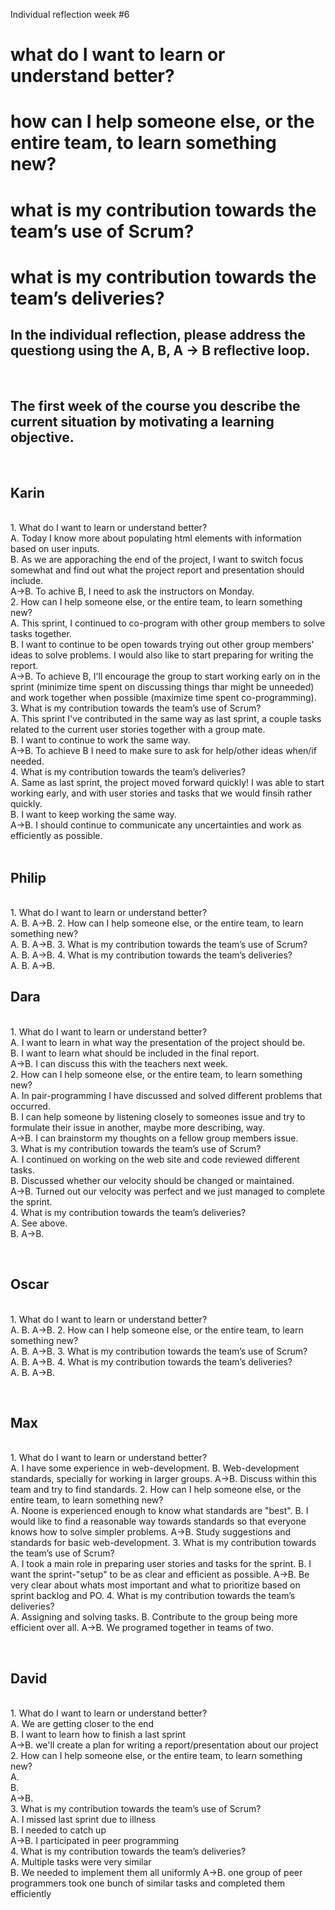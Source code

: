 Individual reflection week #6


<h1>what do I want to learn or understand better?</h>
<h1>how can I help someone else, or the entire team, to learn something new?</h>
<h1>what is my contribution towards the team’s use of Scrum?</h>
<h1>what is my contribution towards the team’s deliveries?</h>
<br>
<h2>In the individual reflection, please address the questiong using the A, B, A -> B reflective loop.</h2>
<br>
<h2>The first week of the course you describe the current situation by motivating a learning objective.</h2>
<br>
<h2>Karin</h2> 
<br>
    1. What do I want to learn or understand better?<br>
        A. Today I know more about populating html elements with information based on user inputs.<br>
        B. As we are apporaching the end of the project, I want to switch focus somewhat and find out what the project report and presentation should include.<br>
        A->B. To achive B, I need to ask the instructors on Monday.<br>
    2. How can I help someone else, or the entire team, to learn something new?<br>
        A. This sprint, I continued to co-program with other group members to solve tasks together.<br>
        B. I want to continue to be open towards trying out other group members' ideas to solve problems. I would also like to start preparing for writing the report.<br>
        A->B. To achieve B, I'll encourage the group to start working early on in the sprint (minimize time spent on discussing things thar might be unneeded) and work together when possible (maximize time spent co-programming).<br>
    3. What is my contribution towards the team’s use of Scrum?<br>
        A. This sprint I've contributed in the same way as last sprint, a couple tasks related to the current user stories together with a group mate.<br>
        B. I want to continue to work the same way.<br>
        A->B. To achieve B I need to make sure to ask for help/other ideas when/if needed.<br>
    4. What is my contribution towards the team’s deliveries?<br>
        A. Same as last sprint, the project moved forward quickly! I was able to start working early, and with user stories and tasks that we would finsih rather quickly.<br>
		B. I want to keep working the same way.<br>
		A->B. I should continue to communicate any uncertainties and work as efficiently as possible.<br>
<br>
<h2>Philip</h2> 
<br>
    1. What do I want to learn or understand better?<br>
        A. 
        B. 
        A->B. 
    2. How can I help someone else, or the entire team, to learn something new?<br>
        A. 
        B. 
        A->B.
    3. What is my contribution towards the team’s use of Scrum?<br>
        A. 
        B. 
        A->B.
    4. What is my contribution towards the team’s deliveries?<br>
        A. 
        B. 
        A->B.
        
<br>
<h2>Dara</h2> 
<br>
    1. What do I want to learn or understand better?<br>
        A. I want to learn in what way the presentation of the project should be.<br>
        B. I want to learn what should be included in the final report.<br>
        A->B. I can discuss this with the teachers next week.<br>
    2. How can I help someone else, or the entire team, to learn something new?<br>
        A. In pair-programming I have discussed and solved different problems that occurred.<br>
        B. I can help someone by listening closely to someones issue and try to formulate their issue in another, maybe more describing, way.<br>
        A->B. I can brainstorm my thoughts on a fellow group members issue.<br>
    3. What is my contribution towards the team’s use of Scrum?<br>
        A. I continued on working on the web site and code reviewed different tasks.<br>
        B. Discussed whether our velocity should be changed or maintained.<br>
        A->B. Turned out our velocity was perfect and we just managed to complete the sprint.<br>
    4. What is my contribution towards the team’s deliveries?<br>
        A. See above.<br>
        B. 
        A->B.
        
<br><h2>Oscar</h2> 
<br>
    1. What do I want to learn or understand better?<br>
        A. 
        B. 
        A->B. 
    2. How can I help someone else, or the entire team, to learn something new?<br>
        A. 
        B. 
        A->B.
    3. What is my contribution towards the team’s use of Scrum?<br>
        A. 
        B. 
        A->B.
    4. What is my contribution towards the team’s deliveries?<br>
        A. 
        B. 
        A->B.
        
<br><h2>Max</h2> 
<br>
    1. What do I want to learn or understand better?<br>
        A. I have some experience in web-development.
        B. Web-development standards, specially for working in larger groups.
        A->B. Discuss within this team and try to find standards.
    2. How can I help someone else, or the entire team, to learn something new?<br>
        A. Noone is experienced enough to know what standards are "best".
        B. I would like to find a reasonable way towards standards so that everyone knows how to solve simpler problems.
        A->B. Study suggestions and standards for basic web-development.
    3. What is my contribution towards the team’s use of Scrum?<br>
        A. I took a main role in preparing user stories and tasks for the sprint.
        B. I want the sprint-"setup" to be as clear and efficient as possible.
        A->B. Be very clear about whats most important and what to prioritize based on sprint backlog and PO.
    4. What is my contribution towards the team’s deliveries?<br>
        A. Assigning and solving tasks.
        B. Contribute to the group being more efficient over all.
        A->B. We programed together in teams of two.
        
<br><h2>David</h2> 
<br>
    1. What do I want to learn or understand better?<br>
        A. We are getting closer to the end<br>
        B. I want to learn how to finish a last sprint<br>
        A->B. we'll create a plan for writing a report/presentation about our project<br>
    2. How can I help someone else, or the entire team, to learn something new?<br>
        A. <br>
        B. <br>
        A->B. <br>
    3. What is my contribution towards the team’s use of Scrum?<br>
        A. I missed last sprint due to illness<br>
        B. I needed to catch up<br>
        A->B. I participated in peer programming<br>
    4. What is my contribution towards the team’s deliveries?<br>
        A. Multiple tasks were very similar<br>
        B. We needed to implement them all uniformly
        A->B. one group of peer programmers took one bunch of similar tasks and completed them efficiently
        
<br>